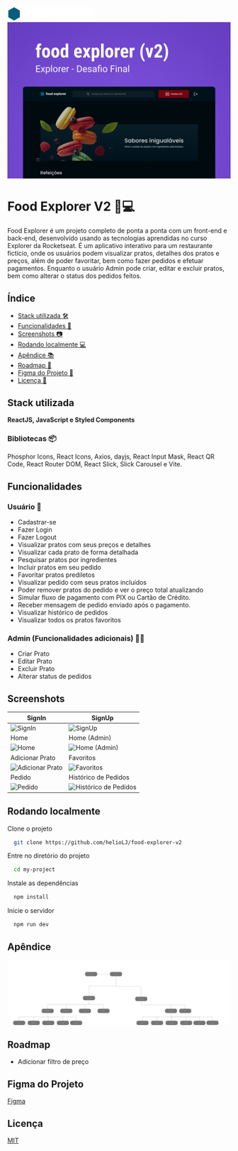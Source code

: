 ![Logo](./src/assets/logo-food-explorer.png)
![Logo](./src/assets/capa-food-explorer.png)

# Food Explorer V2 🍔💻

Food Explorer é um projeto completo de ponta a ponta com um front-end e back-end, desenvolvido usando as tecnologias aprendidas no curso Explorer da Rocketseat. É um aplicativo interativo para um restaurante fictício, onde os usuários podem visualizar pratos, detalhes dos pratos e preços, além de poder favoritar, bem como fazer pedidos e efetuar pagamentos. Enquanto o usuário Admin pode criar, editar e excluir pratos, bem como alterar o status dos pedidos feitos.


## Índice

- [Stack utilizada 🛠️](#stack-utilizada)
- [Funcionalidades 🚀](#funcionalidades)
- [Screenshots 📷](#screenshots)
- [Rodando localmente 💻](#rodando-localmente)
- [Apêndice 📚](#apêndice)
- [Roadmap 🚗](#roadmap)
- [Figma do Projeto 🎨](#figma-do-projeto)
- [Licença 📜](#licença)


## Stack utilizada


**ReactJS, JavaScript e Styled Components**

### Bibliotecas 📦

Phosphor Icons, React Icons, Axios, dayjs, React Input Mask, React QR Code, React Router DOM, React Slick, Slick Carousel e Vite.

## Funcionalidades

### Usuário 👥

- Cadastrar-se
- Fazer Login
- Fazer Logout
- Visualizar pratos com seus preços e detalhes
- Visualizar cada prato de forma detalhada
- Pesquisar pratos por ingredientes
- Incluir pratos em seu pedido
- Favoritar pratos prediletos
- Visualizar pedido com seus pratos incluídos
- Poder remover pratos do pedido e ver o preço total atualizando
- Simular fluxo de pagamento com PIX ou Cartão de Crédito.
- Receber mensagem de pedido enviado após o pagamento.
- Visualizar histórico de pedidos
- Visualizar todos os pratos favoritos

### Admin (Funcionalidades adicionais) 👨‍💼

- Criar Prato
- Editar Prato
- Excluir Prato
- Alterar status de pedidos

## Screenshots

| SignIn      | SignUp     |
| ------------- | ------------- |
| <img alt="SignIn" src="https://i.imgur.com/LjRWRe5.png"> | <img alt="SignUp" src="https://i.imgur.com/IMahAmI.png"> |
| Home      | Home (Admin)     |
| <img alt="Home" src="https://i.imgur.com/53f9wOd.png"> | <img alt="Home (Admin)" src="https://i.imgur.com/xj4WqPu.png"> |
| Adicionar Prato      | Favoritos     |
| <img alt="Adicionar Prato" src="https://i.imgur.com/rJJgUu4.png"> | <img alt="Favoritos" src="https://i.imgur.com/knR8t6I.png"> |
| Pedido      | Histórico de Pedidos     |
| <img alt="Pedido" src="https://i.imgur.com/blSAUfM.png"> | <img alt="Histórico de Pedidos" src="https://i.imgur.com/IBJMxcn.png"> | 



## Rodando localmente


Clone o projeto

```bash
  git clone https://github.com/helioLJ/food-explorer-v2
```

Entre no diretório do projeto

```bash
  cd my-project
```

Instale as dependências

```bash
  npm install
```

Inicie o servidor

```bash
  npm run dev
```


## Apêndice


![Fluxograma](./src/assets/fluxo-food-explorer.png)


## Roadmap


- Adicionar filtro de preço


## Figma do Projeto


[Figma](https://www.figma.com/file/ZssWYW8RmoogbaNP0kQvEX/food-explorer-v2-(Community)?type=design&node-id=201%3A1532&t=5blfrwKVVf2PHlPL-1)


## Licença


[MIT](./LICENSE)